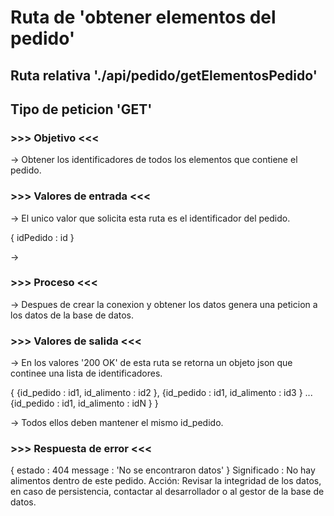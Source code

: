 # Ruta de 'obtener elementos del pedido'

## Ruta relativa './api/pedido/getElementosPedido'

## Tipo de peticion 'GET'

### >>> Objetivo <<<

-> Obtener los identificadores de todos los elementos que contiene el pedido.

### >>> Valores de entrada <<<

-> El unico valor que solicita esta ruta es el identificador del pedido.

{
  idPedido : id
}

-> 

### >>> Proceso <<<

-> Despues de crear la conexion y obtener los datos genera una peticion a los datos de la base de datos.

### >>> Valores de salida <<<

-> En los valores '200 OK' de esta ruta se retorna un objeto json que continee una lista de identificadores. 

{
  {id_pedido : id1,
    id_alimento : id2
  }, 
  {id_pedido : id1,
    id_alimento : id3
  }
  ...{id_pedido : id1,
    id_alimento : idN
  }
}

-> Todos ellos deben mantener el mismo id_pedido.

### >>> Respuesta de error <<<

{
estado : 404 
message : 'No se encontraron datos'
}
Significado : No hay alimentos dentro de este pedido.
Acción: Revisar la integridad de los datos, en caso de persistencia, contactar al desarrollador o al gestor de la base de datos.